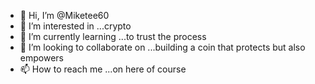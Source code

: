 - 👋 Hi, I’m @Miketee60
- 👀 I’m interested in ...crypto 
- 🌱 I’m currently learning ...to trust the process 
- 💞️ I’m looking to collaborate on ...building a coin that protects but also empowers
- 📫 How to reach me ...on here of course 

<!---
Miketee60/Miketee60 is a ✨ special ✨ repository because its `README.md` (this file) appears on your GitHub profile.
You can click the Preview link to take a look at your changes.
--->
